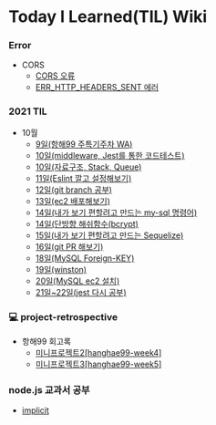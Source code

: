 # Today I Learned(TIL) Wiki

### Error

- CORS
  - [CORS 오류](./Error/corsErr.md)
  - [ERR_HTTP_HEADERS_SENT 에러](./Error/ERR_HTTP_HEADERS_SENT.md)

### 2021 TIL

- 10월
  - [9일(항해99 주특기주차 WA)](./2021-10/20211009.md)
  - [10일(middleware, Jest를 통한 코드테스트)](./2021-10/20211010.md)
  - [10일(자료구조, Stack, Queue)](./2021-10/20211010-2.md)
  - [11일(Eslint 깔고 설정해보기)](./2021-10/20211011.md)
  - [12일(git branch 공부)](./2021-10/20211012.md)
  - [13일(ec2 배포해보기)](./2021-10/20211013.md)
  - [14일(내가 보기 편할려고 만드는 my-sql 명령어)](./2021-10/20211014-mysql.md)
  - [14일(단방향 해쉬함수(bcrypt)](./2021-10/20211014-bcrypt.md)
  - [15일(내가 보기 편할려고 만드는 Sequelize)](./2021-10/20211015-Sequelize.md)
  - [16일(git PR 해보기)](./2021-10/20211016-gitPR.md)
  - [18일(MySQL Foreign-KEY)](./2021-10/20211018-MySQL-FK.md)
  - [19일(winston)](./2021-10/20211019-winston.md)
  - [20일(MySQL ec2 설치)](./2021-10/20211020-ec2mysql.md)
  - [21일~22일(jest 다시 공부)](./2021-10/20211021-jest.md)

### 💻 project-retrospective

- 항해99 회고록
  - [미니프로젝트2[hanghae99-week4]](./project-retrospective/hanghae99-week4.md)
  - [미니프로젝트3[hanghae99-week5]](./project-retrospective/hanghae99-week5.md)

### node.js 교과서 공부

- [implicit](./node.js-book/node.js.md)
